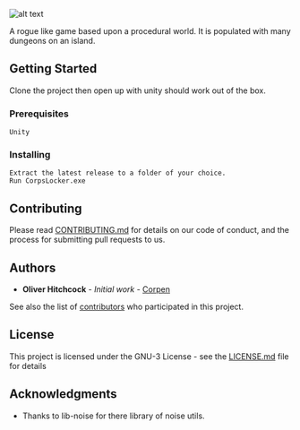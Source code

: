 ![alt text](../blob/master/Assets/Resources/Bitmaps/UI/text.png "###Corp's Locker")

A rogue like game based upon a procedural world. It is populated with many dungeons on an island.

## Getting Started

Clone the project then open up with unity should work out of the box.

### Prerequisites

```
Unity
```

### Installing

```
Extract the latest release to a folder of your choice.
Run CorpsLocker.exe
```

## Contributing

Please read [CONTRIBUTING.md](https://gist.github.com/PurpleBooth/b24679402957c63ec426) for details on our code of conduct, and the process for submitting pull requests to us.

## Authors

* **Oliver Hitchcock** - *Initial work* - [Corpen](https://github.com/CorpenEldorito)

See also the list of [contributors](https://github.com/your/project/contributors) who participated in this project.

## License

This project is licensed under the GNU-3 License - see the [LICENSE.md](LICENSE.md) file for details

## Acknowledgments

* Thanks to lib-noise for there library of noise utils.
